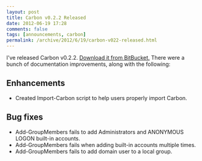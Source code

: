 ```yaml
---
layout: post
title: Carbon v0.2.2 Released
date: 2012-06-19 17:28
comments: false
tags: [announcements, carbon]
permalink: /archive/2012/6/19/carbon-v022-released.html
---
```


I've released Carbon v0.2.2.  [Download it from BitBucket.](https://bitbucket.org/splatteredbits/carbon/downloads)  There were a bunch of documentation improvements, along with the following:

## Enhancements

 * Created Import-Carbon script to help users properly import Carbon.
 
## Bug fixes

 * Add-GroupMembers fails to add Administrators and ANONYMOUS LOGON built-in accounts.
 * Add-GroupMembers fails when adding built-in accounts multiple times.
 * Add-GroupMembers fails to add domain user to a local group.